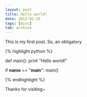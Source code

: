 ```yaml
---
layout: post
title: hello world!
date: 2012-02-25
tags: [misc]
tab: archive
---
```


This is my first post. So, an obligatory

{% highlight python %}

def main():
  print "Hello world!"

if __name__ == "__main__":
  main()

{% endhighlight %}

Thanks for visiting~